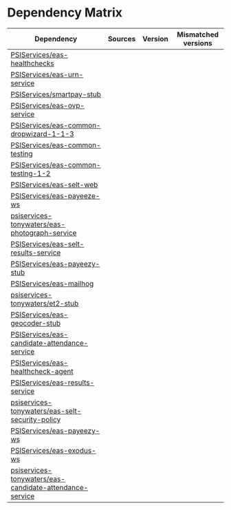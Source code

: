 # Dependency Matrix

Dependency | Sources | Version | Mismatched versions
---------- | ------- | ------- | -------------------
[PSIServices/eas-healthchecks](https://github.com/PSIServices/eas-healthchecks.git) |  | []() | 
[PSIServices/eas-urn-service](https://github.com/PSIServices/eas-urn-service.git) |  | []() | 
[PSIServices/smartpay-stub](https://github.com/PSIServices/smartpay-stub.git) |  | []() | 
[PSIServices/eas-ovp-service](https://github.com/PSIServices/eas-ovp-service.git) |  | []() | 
[PSIServices/eas-common-dropwizard-1-1-3](https://github.com/PSIServices/eas-common-dropwizard-1-1-3.git) |  | []() | 
[PSIServices/eas-common-testing](https://github.com/PSIServices/eas-common-testing.git) |  | []() | 
[PSIServices/eas-common-testing-1-2](https://github.com/PSIServices/eas-common-testing-1-2.git) |  | []() | 
[PSIServices/eas-selt-web](https://github.com/PSIServices/eas-selt-web.git) |  | []() | 
[PSIServices/eas-payeeze-ws](https://github.com/PSIServices/eas-payeeze-ws.git) |  | []() | 
[psiservices-tonywaters/eas-photograph-service](https://github.com/psiservices-tonywaters/eas-photograph-service.git) |  | []() | 
[PSIServices/eas-selt-results-service](https://github.com/PSIServices/eas-selt-results-service.git) |  | []() | 
[PSIServices/eas-payeezy-stub](https://github.com/PSIServices/eas-payeezy-stub.git) |  | []() | 
[PSIServices/eas-mailhog](https://github.com/PSIServices/eas-mailhog.git) |  | []() | 
[psiservices-tonywaters/et2-stub](https://github.com/psiservices-tonywaters/et2-stub.git) |  | []() | 
[PSIServices/eas-geocoder-stub](https://github.com/PSIServices/eas-geocoder-stub.git) |  | []() | 
[PSIServices/eas-candidate-attendance-service](https://github.com/PSIServices/eas-candidate-attendance-service.git) |  | []() | 
[PSIServices/eas-healthcheck-agent](https://github.com/PSIServices/eas-healthcheck-agent.git) |  | []() | 
[PSIServices/eas-results-service](https://github.com/PSIServices/eas-results-service.git) |  | []() | 
[psiservices-tonywaters/eas-selt-security-policy](https://github.com/psiservices-tonywaters/eas-selt-security-policy.git) |  | []() | 
[PSIServices/eas-payeezy-ws](https://github.com/PSIServices/eas-payeezy-ws.git) |  | []() | 
[PSIServices/eas-exodus-ws](https://github.com/PSIServices/eas-exodus-ws.git) |  | []() | 
[psiservices-tonywaters/eas-candidate-attendance-service](https://github.com/psiservices-tonywaters/eas-candidate-attendance-service.git) |  | []() | 
